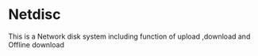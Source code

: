 # Netdisc
This is a Network disk system including function of upload ,download and Offline download 
